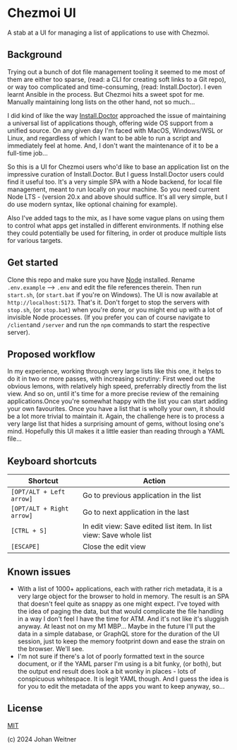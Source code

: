 # Chezmoi UI

A stab at a UI for managing a list of applications to use with Chezmoi.

## Background

Trying out a bunch of dot file management tooling it seemed to me most of them are either too sparse, (read: a CLI for creating soft links to a Git repo), or way too complicated and time-consuming, (read: Install.Doctor). I even learnt Ansible in the process. But Chezmoi hits a sweet spot for me. Manually maintaining long lists on the other hand, not so much...

I did kind of like the way [Install.Doctor](https://github.com/megabyte-labs/install.doctor) approached the issue of maintaining a universal list of applications though, offering wide OS support from a unified source. On any given day I'm faced with MacOS, Windows/WSL or Linux, and regardless of which I want to be able to run a script and immediately feel at home. And, I don't want the maintenance of it to be a full-time job...

So this is a UI for Chezmoi users who'd like to base an application list on the impressive curation of Install.Doctor. But I guess Install.Doctor users could find it useful too. It's a very simple SPA with a Node backend, for local file management, meant to run locally on your machine. So you need current Node LTS - (version 20.x and above should suffice. It's all very simple, but I do use modern syntax, like optional chaining for example).

Also I've added tags to the mix, as I have some vague plans on using them to control what apps get installed in different environments. If nothing else they could potentially be used for filtering, in order ot produce multiple lists for various targets.

## Get started

Clone this repo and make sure you have [Node](https://nodejs.org/) installed. Rename `.env.example` --> `.env` and edit the file references therein. Then run `start.sh`, (or `start.bat` if you're on Windows). The UI is now available at `http://localhost:5173`. That's it. Don't forget to stop the servers with `stop.sh`, (or `stop.bat`) when you're done, or you might end up with a lot of invisible Node processes. (If you prefer you can of course navigate to `/client`and `/server` and run the `npm` commands to start the respective server).

## Proposed workflow
In my experience, working through very large lists like this one, it helps to do it in two or more passes, with increasing scrutiny: First weed out the obvious lemons, with relatively high speed, preferrably directly from the list view. And so on, until it's time for a more precise review of the remaining applications.Once you're somewhat happy with the list you can start adding your own favourites. Once you have a list that is wholly your own, it should be a lot more trivial to maintain it. Again, the challenge here is to process a very large list that hides a surprising amount of gems, without losing one's mind. Hopefully this UI makes it a little easier than reading through a YAML file...

## Keyboard shortcuts

| Shortcut                  | Action                                                       |
| ------------------------- | ------------------------------------------------------------ |
| `[OPT/ALT + Left arrow]`  | Go to previous application in the list                       |
| `[OPT/ALT + Right arrow]` | Go to next application in the last                           |
| `[CTRL + S]`              | In edit view: Save edited list item. In list view: Save whole list |
| `[ESCAPE]`                | Close the edit view                                          |

## Known issues
- With a list of 1000+ applications, each with rather rich metadata, it is a very large object for the browser to hold in memory. The result is an SPA that doesn't feel quite as snappy as one might expect. I've toyed with the idea of paging the data, but that would complicate the file handling in a way I don't feel I have the time for ATM. And it's not like it's sluggish anyway. At least not on my M1 MBP...  Maybe in the future I'll put the data in a simple database, or GraphQL store for the duration of the UI session, just to keep the memory footprint down and ease the strain on the browser. We'll see.
- I'm not sure if there's a lot of poorly formatted text in the source document, or if the YAML parser I'm using is a bit funky, (or both), but the output end result does look a bit wonky in places - lots of conspicuous whitespace. It is legit YAML though. And I guess the idea is for you to edit the metadata of the apps you want to keep anyway, so...

## License

[MIT](https://opensource.org/license/MIT)

(c) 2024 Johan Weitner
